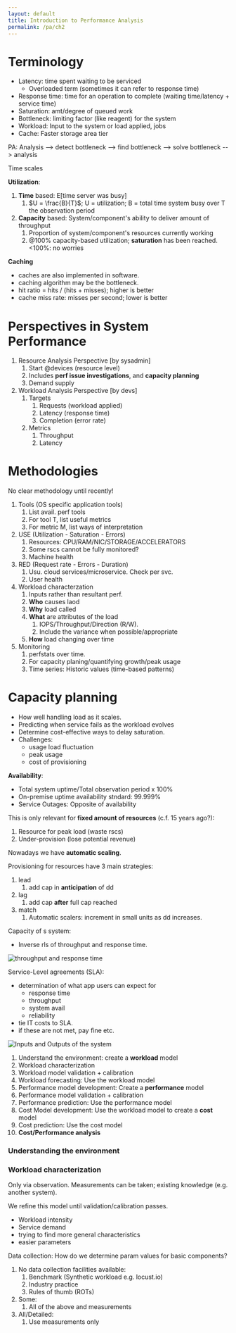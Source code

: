 ```yaml
---
layout: default
title: Introduction to Performance Analysis
permalink: /pa/ch2
---
```


# Terminology

- Latency: time spent waiting to be serviced
  - Overloaded term (sometimes it can refer to response time)
- Response time: time for an operation to complete (waiting time/latency + service time)
- Saturation: amt/degree of queued work
- Bottleneck: limiting factor (like reagent) for the system
- Workload: Input to the system or load applied, jobs
- Cache: Faster storage area tier

PA: Analysis --> detect bottleneck --> find bottleneck --> solve bottleneck --> analysis

Time scales

**Utilization**:
1. **Time** based: E[time server was busy]
   1. $U = \frac{B}{T}$; U = utilization; B = total time system busy over T the observation period
2. **Capacity** based: System/component's ability to deliver amount of throughput
   1. Proportion of system/component's resources currently working 
   2. @100% capacity-based utilization; **saturation** has been reached. <100%: no worries

**Caching**
- caches are also implemented in software.
- caching algorithm may be the bottleneck.
- hit ratio = hits / (hits + misses); higher is better
- cache miss rate: misses per second; lower is better

# Perspectives in System Performance

1. Resource Analysis Perspective [by sysadmin]
   1. Start @devices (resource level)
   2. Includes **perf issue investigations**, and **capacity planning**
   3. Demand supply
2. Workload Analysis Perspective [by devs]
   1. Targets 
      1. Requests (workload applied) 
      2. Latency (response time) 
      3. Completion (error rate)
   2. Metrics
      1. Throughput
      2. Latency

# Methodologies

No clear methodology until recently!

1. Tools (OS specific application tools)
   1. List avail. perf tools
   2. For tool T, list useful metrics
   3. For metric M, list ways of interpretation
2. USE (Utilization - Saturation - Errors)
   1.  Resources: CPU/RAM/NIC/STORAGE/ACCELERATORS
   2.  Some rscs cannot be fully monitored?
   3.  Machine health
3. RED (Request rate - Errors - Duration)
   1. Usu. cloud services/microservice. Check per svc.
   2. User health
4. Workload characterzation
   1. Inputs rather than resultant perf.
   2. **Who** causes laod
   3. **Why** load called
   4. **What** are attributes of the load
      1. IOPS/Throughput/Direction (R/W).
      2. Include the variance when possible/appropriate
   5. **How** load changing over time
5. Monitoring
   1. perfstats over time.
   2. For capacity planing/quantifying growth/peak usage
   3. Time series: Historic values (time-based patterns)

# Capacity planning

- How well handling load as it scales.
- Predicting when service fails as the workload evolves
- Determine cost-effective ways to delay saturation.
- Challenges:
  - usage load fluctuation 
  - peak usage
  - cost of provisioning

**Availability**: 
- Total system uptime/Total observation period x 100%
- On-premise uptime availability stndard: 99.999%
- Service Outages: Opposite of availability

This is only relevant for **fixed amount of resources** (c.f. 15 years ago?):
1. Resource for peak load (waste rscs)
2. Under-provision (lose potential revenue)

Nowadays we have **automatic scaling**.

Provisioning for resources have 3 main strategies:
1. lead
   1. add cap in **anticipation** of dd
2. lag
   1. add cap **after** full cap reached
3. match
   1. Automatic scalers: increment in small units as dd increases.

Capacity of s system:
- Inverse rls of throughput and response time.

![throughput and response time](/notes-blog/assets/img/pa/throughput_response.png)

Service-Level agreements (SLA):
- determination of what app users can expect for
  - response time
  - throughput
  - system avail
  - reliability
- tie IT costs to SLA.
- if these are not met, pay fine etc.

![Inputs and Outputs of the system](/notes-blog/assets/img/pa/io_sys.png)

1. Understand the environment: create a **workload** model
2. Workload characterization
3. Workload model validation + calibration
4. Workload forecasting: Use the workload model
5. Performance model development: Create a **performance** model
6. Performance model validation + calibration
7. Performance prediction: Use the performance model
8. Cost Model development: Use the workload model to create a **cost** model
9. Cost prediction: Use the cost model
10. **Cost/Performance analysis**

### Understanding the environment

### Workload characterization

Only via observation. Measurements can be taken; existing knowledge (e.g. another system).

We refine this model until validation/calibration passes.

- Workload intensity
- Service demand
- trying to find more general characteristics
- easier parameters

Data collection: How do we determine param values for basic components?

1. No data collection facilities available:
   1. Benchmark (Synthetic workload e.g. locust.io)
   2. Industry practice
   3. Rules of thumb (ROTs)
2. Some:
   1. All of the above and measurements
3. All/Detailed:
   1. Use measurements only

